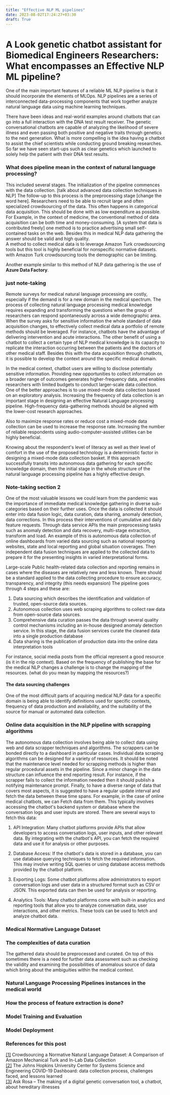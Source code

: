 ```yaml
---
title: "Effective NLP ML pipelines"
date: 2023-08-02T17:24:27+03:30
draft: True
---
```


# A Look genetic chatbot assistant for Biomedical Engineers Researchers: What encompasses an Effective NLP ML pipeline? 

One of the main important features of a reliable ML NLP pipeline is that it should incorporate the elements of  MLOps. NLP pipelines are a series of interconnected data-processing components that work together
analyze natural language data using machine learning techniques. 

There have been ideas and real-world examples around chatbots that can go into a full interaction with the DNA test result receiver. The genetic conversational chatbots are capable of analyzing the likelihood of severe illness and even passing both positive and negative traits through genetics to the next generation. 
What is more compelling is the idea having a chatbot to assist the chief scientists while conducting ground breaking researches. So far we have seen start-ups such as clear genetics which launched to solely help the patient with their DNA test results. 


### What does pipeline mean in the context of natural language processing? 

This included several stages. The initialization of the pipeline commences with the data collection. [talk about advanced data collection techniques in NLP]
The follow-up to this process is the preprocessing stage [change the word here]. 
Researchers need to be able to recruit large and often specialized crowdsourcing of the data. This often happens in categorical data acquisition. This should be done with as low expenditure as possible. 
For Example, in the context of medicine, the conventional method of data acquisition can be both time and money-consuming. [A system that data is contributed freely]
one method is to practice advertising small self-contained tasks on the web. Besides this in medical NLP data gathering the answer should be valid and high quality.  
A method to collect medical data is to leverage Amazon Turk crowdsourcing tools but this tool is highly beneficial for nonspecific normative datasets.  
with Amazon Turk crowdsourcing tools the demographic can be limiting. 


Another example similar to this method of NLP data gathering is the use of **Azure Data Factory**. 


### just note-taking 

Remote surveys for medical natural language processing are costly, especially if the demand is for a new domain in the medical spectrum. The process of collecting natural language processing medical knowledge requires expanding and transforming the questions when the group of researchers can respond spontaneously across a wide demographic area. When the survey asks for sensitive information the whole standard of data acquisition changes, to effectively collect medical data a portfolio of remote methods should be leveraged.
For instance, chatbots have the advantage of delivering intervention and acute interactions. The other benefit of using a chatbot to collect a certain type of NLP medical knowledge is its capacity to replicate the interaction occurring between the patients and the doctors of other medical staff. Besides this with the data acquisition through chatbots, it is possible to develop the context around the specific medical domain. 

In the medical context, chatbot users are willing to disclose potentially sensitive information. Providing new opportunities to collect information on a broader range of outcomes generates higher-frequency data, and enables researchers with limited budgets to conduct larger-scale data collection.  One of the better approaches is to use mixed-mode data collection based on an exploratory analysis. Increasing the frequency of data collection is an important stage in designing an effective Natural Language processing pipeline. High-frequency data-gathering methods should be aligned with the lower-cost research approaches. 

Also to maximize response rates or reduce cost a mixed-mode data collection can be used to increase the response rate. Increasing the number of reliable respondents using audio-computer-assisted utilities can be highly beneficial. 

Knowing about the respondent's level of literacy as well as their level of comfort in the use of the proposed technology is a deterministic factor in designing a mixed-mode data collection basket. If this approach successfully transits into autonomous data gathering for each specific knowledge domain, then the initial stage in the whole structure of the natural language processing pipeline has a highly effective design. 


### Note-taking section 2 

One of the most valuable lessons we could learn from the pandemic was the importance of immediate medical knowledge gathering in diverse sub-categories based on their further uses. Once the data is collected it should enter into data fusion logic, data curation, data sharing, anomaly detection, data corrections. In this process their interventions of cumulative and daily feature requests. Through data service APIs the main preprocessing tasks such as anomaly detection and data recovery, multi-stage extraction, transform and load. An example of this is autonomous data collection of online dashboards from varied data sourcing such as national reporting websites, state and local reporting and global situation coverages. Then independent data fusion techniques are applied to the collected data to prepare it for the presenting insights in varied interpretational forms.  

Large-scale Public health-related data collection and reporting remains in cases where the diseases are relatively new and less known. There should be a standard applied to the data collecting procedure to ensure accuracy, transparency, and integrity (this needs expansion)
The pipeline goes through 4 steps and these are:
1)	Data sourcing which describes the identification and validation of trusted, open-source data sources. 
2)	Autonomous collection uses web scraping algorithms to collect raw data from open-source data sources. 
3)	Comprehensive data curation passes the data through several quality control mechanisms including an in-house designed anomaly detection service. In this stage, the data fusion services curate the cleaned data into a single production database
4)	Data sharing is the publication of production data into the online data interpretation tools  

For instance, social media posts from the official represent a good resource (is it in the nlp context). Based on the frequency of publishing the base for the medical NLP changes a challenge is to change the mapping of the resources. (what do you mean by mapping the resources?)

#### The data sourcing challenges  
One of the most difficult parts of acquiring medical NLP data for a specific domain is being able to identify definitions used for specific contexts, frequency of data production and availability, and the suitability of the source for manual or automated data collection. 

### Online data acquisition in the NLP pipeline with scrapping algorithms 
The autonomous data collection involves being able to collect data using web and data scrapper techniques and algorithms. The scrappers can be bonded directly to a dashboard in particular cases. Individual data scraping algorithms can be designed for a variety of resources. 
It should be noted that the maintenance level needed for scrapping methods is higher than regular procedural assets in the pipeline. Since a minor change in the data structure can influence the end reporting result. For instance, if the scrapper fails to collect the information needed then it should publish a notifying maintenance prompt. Finally, to have a diverse range of data that covers most aspects, it is suggested to have a regular update interval and fetch the data between these time spans. 
For example, in the case of online medical chatbots, we can Fetch data from them. This typically involves accessing the chatbot's backend system or database where the conversation logs and user inputs are stored. There are several ways to fetch this data:

1. API Integration: Many chatbot platforms provide APIs that allow developers to access conversation logs, user inputs, and other relevant data. By integrating with the chatbot's API, you can fetch the required data and use it for analysis or other purposes.

2. Database Access: If the chatbot's data is stored in a database, you can use database querying techniques to fetch the required information. This may involve writing SQL queries or using database access methods provided by the chatbot platform.

3. Exporting Logs: Some chatbot platforms allow administrators to export conversation logs and user data in a structured format such as CSV or JSON. This exported data can then be used for analysis or reporting.

4. Analytics Tools: Many chatbot platforms come with built-in analytics and reporting tools that allow you to analyze conversation data, user interactions, and other metrics. These tools can be used to fetch and analyze chatbot data.

### Medical Normative Language Dataset 


### The complexities of data curation 
The gathered data should be preprocessed and curated. On top of this sometimes there is a need for further data assessment such as checking the validity and examining the possibilities of anomalous source of data which bring about the ambiguities within the medical context. 



### Natural Language Processing Pipelines instances in the medical world 


### How the process of feature extraction is done? 

### Model Training and Evaluation


### Model Deployment 




### References for this post
[[1]](https://www.econstor.eu/bitstream/10419/265818/1/dp15597.pdf) Crowdsourcing a Normative Natural Language Dataset: A Comparison of Amazon Mechanical Turk and In-Lab Data Collection <br>
[[2]](https://www.ncbi.nlm.nih.gov/pmc/articles/PMC9432867/) The Johns Hopkins University Center for Systems Science and Engineering COVID-19 Dashboard: data collection process, challenges faced, and lessons learned <br> 
[[3]]() Ask Rosa – The making of a digital genetic conversation tool, a chatbot, about hereditary illnesses 
